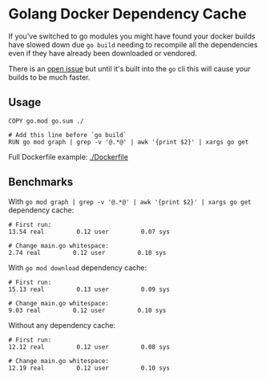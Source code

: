 # Golang Docker Dependency Cache

If you've switched to go modules you might have found your docker builds have slowed down due `go build` needing to recompile all the dependencies even if they have already been downloaded or vendored.

There is an [open issue](https://github.com/golang/go/issues/27719) but until it's built into the `go` cli this will cause your builds to be much faster.

## Usage

```
COPY go.mod go.sum ./

# Add this line before `go build`
RUN go mod graph | grep -v '@.*@' | awk '{print $2}' | xargs go get
```

Full Dockerfile example: [./Dockerfile](./Dockerfile)

## Benchmarks

With `go mod graph | grep -v '@.*@' | awk '{print $2}' | xargs go get` dependency cache:

```
# First run:
13.54 real         0.12 user         0.07 sys

# Change main.go whitespace:
2.74 real         0.12 user         0.10 sys
```

With `go mod download` dependency cache:

```
# First run:
15.13 real         0.13 user         0.09 sys

# Change main.go whitespace:
9.03 real         0.12 user         0.10 sys
```

Without any dependency cache:

```
# First run:
12.12 real         0.12 user         0.08 sys

# Change main.go whitespace:
12.19 real         0.12 user         0.10 sys
```